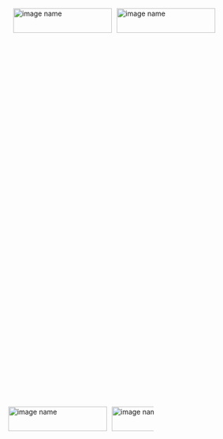 <div class="background" style="width: 1200px; height: 800px; white-space: nowrap; overflow-x: scroll; border: 0; padding: 10px;"> 
<img src="https://github.com/eduardovaldesga/SimulacionSistemas/blob/master/p11/p11_violinObjetivos1.png" style="float: left; width: 200px; height: 50px; margin: 0 5px;" alt="image name"/>
<img src="https://github.com/eduardovaldesga/SimulacionSistemas/blob/master/p11/p11_violinObjetivos2.png" style="float: left; width: 200px; height: 50px; margin: 0 5px;" alt="image name""/>
</div>

 <div class="noborder" style="overflow: auto; width: 300px; height: 200px;">
 <div class="noborder" style="width: 1510px;">
 <img src="https://github.com/eduardovaldesga/SimulacionSistemas/blob/master/p11/p11_violinObjetivos1.png" style="float: left; width: 200px; height: 50px; margin: 0 5px;" alt="image name"/>
<img src="https://github.com/eduardovaldesga/SimulacionSistemas/blob/master/p11/p11_violinObjetivos2.png" style="float: left; width: 200px; height: 50px; margin: 0 5px;" alt="image name""/>
 </div></div>

